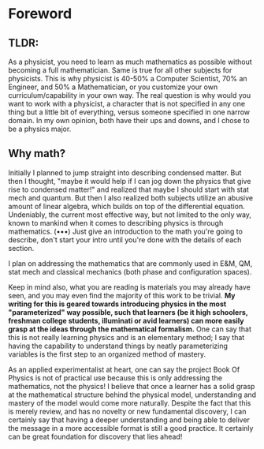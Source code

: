 # Foreword

## TLDR:
As a physicist, you need to learn as much mathematics as possible without becoming a full mathematician. Same is true for all other subjects for physicists. This is why physicist is 40-50% a Computer Scientist, 70% an Engineer, and 50% a Mathematician, or you customize your own curriculum/capability in your own way. The real question is why would you want to work with a physicist, a character that is not specified in any one thing but a little bit of everything, versus someone specified in one narrow domain. In my own opinion, both have their ups and downs, and I chose to be a physics major.

## Why math?
Initially I planned to jump straight into describing condensed matter. But then I thought, "maybe it would help if I can jog down the physics that give rise to condensed matter!" and realized that maybe I should start with stat mech and quantum. But then I also realized both subjects utilize an abusive amount of linear algebra, which builds on top of the differential equation. Undeniably, the current most effective way, but not limited to the only way, known to mankind when it comes to describing physics is through mathematics. (•••) Just give an introduction to the math you're going to describe, don't start your intro until you're done with the details of each section. 

I plan on addressing the mathematics that are commonly used in E&M, QM, stat mech and classical mechanics (both phase and configuration spaces). 

Keep in mind also, what you are reading is materials you may already have seen, and you may even find the majority of this work to be trivial. **My writing for this is geared towards introducing physics in the most "parameterized" way possible, such that learners (be it high schoolers, freshman college students, illuminati or avid learners) can more easily grasp at the ideas through the mathematical formalism.** One can say that this is not really learning physics and is an elementary method; I say that having the capability to understand things by neatly parameterizing variables is the first step to an organized method of mastery. 

As an applied experimentalist at heart, one can say the project Book Of Physics is not of practical use because this is only addressing the mathematics, not the physics! I believe that once a learner has a solid grasp at the mathematical structure behind the physical model, understanding and mastery of the model would come more naturally. Despite the fact that this is merely review, and has no novelty or new fundamental discovery, I can certainly say that having a deeper understanding and being able to deliver the message in a more accessible format is still a good practice. It certainly can be great foundation for discovery that lies ahead! 